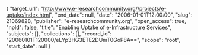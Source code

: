 {
  "target_url": "http://www.e-researchcommunity.org//projects/e-uptake/index.html", 
  "end_date": null, 
  "date": "2006-01-01T12:00:00", 
  "slug": 21069828, 
  "publisher": "e-researchcommunity.org", 
  "open_access": true, 
  "npld": false, 
  "title": "Enabling Uptake of e-Infrastructure Services", 
  "subjects": [], 
  "collections": [], 
  "record_id": "20060101T120000/eLYp3HG3ETE2DUmT0GoP8A==", 
  "scope": "root", 
  "start_date": null
}

